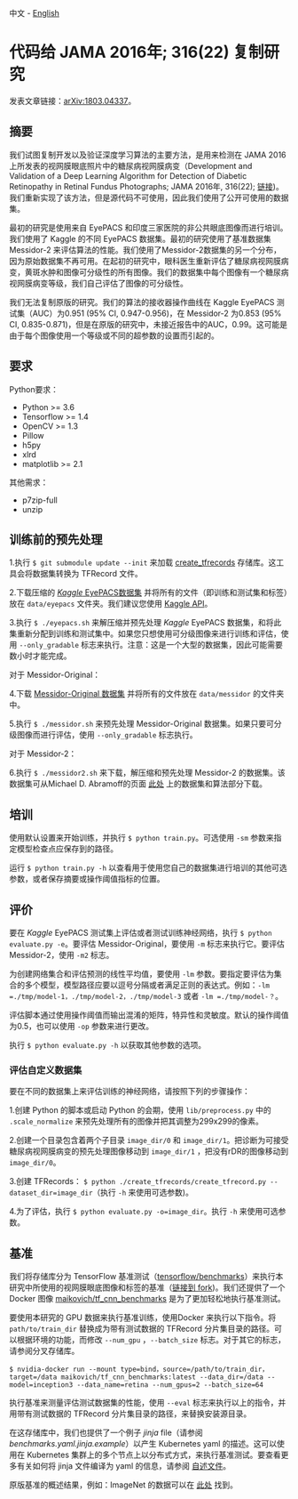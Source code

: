 中文 - [English](https://github.com/mikevoets/jama16-retina-replication/blob/master/README.md)

# 代码给 JAMA 2016年; 316(22) 复制研究

发表文章链接：[arXiv:1803.04337](https://arxiv.org/abs/1803.04337)。

## 摘要

我们试图复制开发以及验证深度学习算法的主要方法，是用来检测在 JAMA 2016 上所发表的视网膜眼底照片中的糖尿病视网膜病变（Development and Validation of a Deep Learning Algorithm for Detection of Diabetic Retinopathy in Retinal Fundus Photographs; JAMA 2016年, 316(22); [链接](https://jamanetwork.com/journals/jama/fullarticle/2588763))。我们重新实现了该方法，但是源代码不可使用，因此我们使用了公开可使用的数据集。

最初的研究是使用来自 EyePACS 和印度三家医院的非公共眼底图像而进行培训。我们使用了 Kaggle 的不同 EyePACS 数据集。最初的研究使用了基准数据集 Messidor-2 来评估算法的性能。我们使用了Messidor-2数据集的另一个分布，因为原始数据集不再可用。在起初的研究中，眼科医生重新评估了糖尿病视网膜病变，黄斑水肿和图像可分级性的所有图像。我们的数据集中每个图像有一个糖尿病视网膜病变等级，我们自己评估了图像的可分级性。

我们无法复制原版的研究。我们的算法的接收器操作曲线在 Kaggle EyePACS 测试集（AUC）为0.951 (95% CI, 0.947-0.956)，在 Messidor-2 为0.853 (95% CI, 0.835-0.871)，但是在原版的研究中，未接近报告中的AUC，0.99。这可能是由于每个图像使用一个等级或不同的超参数的设置而引起的。

## 要求

Python要求：

- Python >= 3.6
- Tensorflow >= 1.4
- OpenCV >= 1.3
- Pillow
- h5py
- xlrd
- matplotlib >= 2.1

其他需求：

- p7zip-full
- unzip

## 训练前的预先处理

1.执行 `$ git submodule update --init` 来加载 [create_tfrecords](https://github.com/mikevoets/create_tfrecords) 存储库。这工具会将数据集转换为 TFRecord 文件。

2.下载压缩的 [_Kaggle_ EyePACS数据集](https://www.kaggle.com/c/diabetic-retinopathy-detection) 并将所有的文件（即训练和测试集和标签）放在 `data/eyepacs` 文件夹。我们建议您使用 [Kaggle API](https://github.com/Kaggle/kaggle-api)。

3.执行 `$ ./eyepacs.sh` 来解压缩并预先处理 _Kaggle_ EyePACS 数据集，和将此集重新分配到训练和测试集中。如果您只想使用可分级图像来进行训练和评估，使用 `--only_gradable` 标志来执行。注意：这是一个大型的数据集，因此可能需要数小时才能完成。

对于 Messidor-Original：

4.下载 [Messidor-Original 数据集](http://www.adcis.net/en/Download-Third-Party/Messidor.html) 并将所有的文件放在  `data/messidor` 的文件夹中。

5.执行 `$ ./messidor.sh` 来预先处理 Messidor-Original 数据集。如果只要可分级图像而进行评估，使用 `--only_gradable` 标志执行。

对于 Messidor-2：

6.执行 `$ ./messidor2.sh` 来下载，解压缩和预先处理 Messidor-2 的数据集。该数据集可从Michael D. Abramoff的页面 [此处](https://medicine.uiowa.edu/eye/abramoff) 上的数据集和算法部分下载。

## 培训

使用默认设置来开始训练，并执行 `$ python train.py`。可选使用 `-sm` 参数来指定模型检查点应保存到的路径。

运行 `$ python train.py -h` 以查看用于使用您自己的数据集进行培训的其他可选参数，或者保存摘要或操作阈值指标的位置。

## 评价

要在 _Kaggle_ EyePACS 测试集上评估或者测试训练神经网络，执行 `$ python evaluate.py -e`。要评估 Messidor-Original，要使用 `-m` 标志来执行它。要评估 Messidor-2，使用 `-m2` 标志。

为创建网络集合和评估预测的线性平均值，要使用 `-lm` 参数。要指定要评估为集合的多个模型，模型路径应要以逗号分隔或者满足正则的表达式。例如：`-lm =./tmp/model-1，./tmp/model-2，./tmp/model-3` 或者 `-lm =./tmp/model-？`。

评估脚本通过使用操作阈值而输出混淆的矩阵，特异性和灵敏度。默认的操作阈值为0.5，也可以使用 `-op` 参数来进行更改。

执行  `$ python evaluate.py -h` 以获取其他参数的选项。

### 评估自定义数据集

要在不同的数据集上来评估训练的神经网络，请按照下列的步骤操作：

1.创建 Python 的脚本或启动 Python 的会期，使用 `lib/preprocess.py` 中的 `.scale_normalize` 来预先处理所有的图像并把其调整为299x299的像素。

2.创建一个目录包含着两个子目录 `image_dir/0` 和 `image_dir/1`。把诊断为可接受糖尿病视网膜病变的预先处理图像移动到 `image_dir/1` ，把没有rDR的图像移动到 `image_dir/0`。

3.创建 TFRecords： `$ python ./create_tfrecords/create_tfrecord.py --dataset_dir=image_dir`（执行 `-h` 来使用可选参数)。

4.为了评估，执行 `$ python evaluate.py -o=image_dir`。执行 `-h` 来使用可选参数。

## 基准

我们将存储库分为 TensorFlow 基准测试（[tensorflow/benchmarks](https://github.com/tensorflow/benchmarks)）来执行本研究中所使用的视网膜眼底图像和标签的基准（[链接到 fork](https://github.com/mikevoets/benchmarks))。我们还提供了一个 Docker 图像 [maikovich/tf_cnn_benchmarks](https://hub.docker.com/r/maikovich/tf_cnn_benchmarks/) 是为了更加轻松地执行基准测试。

要使用本研究的 GPU 数据来执行基准训练，使用Docker 来执行以下指令。将 `path/to/train_dir` 替换成为带有测试数据的 TFRecord 分片集目录的路径。可以根据环境的功能，而修改 `--num_gpu` ，`--batch_size` 标志。对于其它的标志，请参阅分叉存储库。

```
$ nvidia-docker run --mount type=bind，source=/path/to/train_dir，target=/data maikovich/tf_cnn_benchmarks:latest --data_dir=/data --model=inception3 --data_name=retina --num_gpus=2 --batch_size=64
```

执行基准来测量评估测试数据集的性能，使用 `--eval` 标志来执行以上的指令，并用带有测试数据的 TFRecord 分片集目录的路径，来替换安装源目录。

在这存储库中，我们也提供了一个例子 _jinja_ file（请参阅 _benchmarks.yaml.jinja.example_）以产生 Kubernetes yaml 的描述。这可以使用在 Kubernetes 集群上的多个节点上以分布式方式，来执行基准测试。要查看更多有关如何将 jinja 文件编译为 yaml 的信息，请参阅 [自述文件](https://github.com/tensorflow/ecosystem/tree/master/kubernetes)。

原版基准的概述结果，例如：ImageNet 的数据可以在 [此处](https://www.tensorflow.org/performance/benchmarks) 找到。

